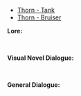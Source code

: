 - [Thorn - Tank](/pawnsDesigned/Thorn/ThornTank/)
- [Thorn - Bruiser](/pawnsDesigned/Thorn/ThornBruiser/)

**Lore:**

<br>

**Visual Novel Dialogue:**

<br>

**General Dialogue:**

<br>

